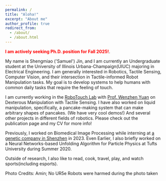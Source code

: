 ```yaml
---
permalink: /
title: "Aloha!"
excerpt: "About me"
author_profile: true
redirect_from: 
  - /about/
  - /about.html
---
```


<span style="color:red">**I am actively seeking Ph.D. position for Fall 2025!**</span>.

My name is Shengmiao ('Samuel') Jin, and I am currently an Undergraduate student at the University of Illinois Urbana-Champaign(UIUC) majoring in Electrical Engineering. I am generally interested in Robotics, Tactile Sensing, Computer Vision, and their intersection in Tactile-informed Robot Manipulation tasks. My goal is to develop systems to help humans with common daily tasks that require the feeling of touch.

I am currently working in the [RoboTouch Lab](https://robotouchlab.web.illinois.edu/) with [Prof. Wenzhen Yuan](https://cs.illinois.edu/about/people/all-faculty/yuanwz) on Dexterous Manipulation with Tactile Sensing. I have also worked on liquid manipulation, specifically, a pancake-making system that can make arbitrary shapes of pancakes. (We have very cool demos!) And several other projects in different fields of robotics. Please check out the publication page and my CV for more info!

Previously, I worked on Biomedical Image Processing while interning at [a genetic company in Shenzhen](https://en.genomics.cn/) in 2023. Even Earlier, I also briefly worked on a Neural Networks-based Unfolding Algorithm for Particle Physics at Tufts University during Summer 2020.

Outside of research, I also like to read, cook, travel, play, and watch sports(including esports).

Photo Credits: Amin; No UR5e Robots were harmed during the photo taken

<script type="text/javascript" id="clustrmaps" src="//clustrmaps.com/map_v2.js?d=q34gFVYOjplWwCXaPKaCFqMOnzKQOhNFIWApOYyNmss&cl=ffffff&w=a"></script>
<style>
          #clustrmaps-widget-v2 {
            display: none !important;
          }
        </style>
